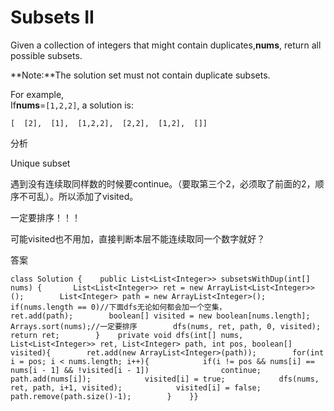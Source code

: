 # Subsets II

Given a collection of integers that might contain duplicates,**nums**, return all possible subsets.

**Note:**The solution set must not contain duplicate subsets.

For example,  
If**nums**=`[1,2,2]`, a solution is:

```text
[  [2],  [1],  [1,2,2],  [2,2],  [1,2],  []]
```

分析

Unique subset

遇到没有连续取同样数的时候要continue。（要取第三个2，必须取了前面的2，顺序不可乱）。所以添加了visited。

一定要排序！！！

可能visited也不用加，直接判断本层不能连续取同一个数字就好？

答案

```text
class Solution {    public List<List<Integer>> subsetsWithDup(int[] nums) {       List<List<Integer>> ret = new ArrayList<List<Integer>>();        List<Integer> path = new ArrayList<Integer>();        if(nums.length == 0)//下面dfs无论如何都会加一个空集，            ret.add(path);        boolean[] visited = new boolean[nums.length];        Arrays.sort(nums);//一定要排序        dfs(nums, ret, path, 0, visited);        return ret;        }    private void dfs(int[] nums, List<List<Integer>> ret, List<Integer> path, int pos, boolean[] visited){        ret.add(new ArrayList<Integer>(path));        for(int i = pos; i < nums.length; i++){            if(i != pos && nums[i] == nums[i - 1] && !visited[i - 1])                continue;            path.add(nums[i]);            visited[i] = true;            dfs(nums, ret, path, i+1, visited);            visited[i] = false;            path.remove(path.size()-1);        }    }}
```

